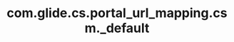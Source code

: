 ---
layout: page
title: com.glide.cs.portal_url_mapping.csm._default
description: ""
value: "/csm?id=form&table={{data.table_name}}&sys_id={{data.sys_id}}&view=csp"
---